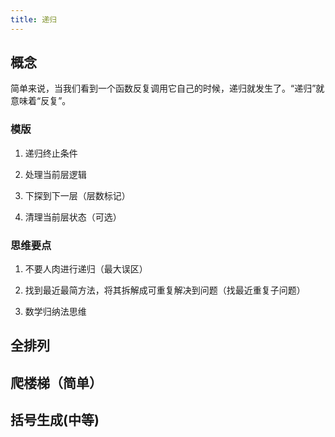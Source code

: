 ```yaml
---
title: 递归
---
```


## 概念

简单来说，当我们看到一个函数反复调用它自己的时候，递归就发生了。“递归”就意味着“反复”。

### 模版

1. 递归终止条件

2. 处理当前层逻辑

3. 下探到下一层（层数标记）

4. 清理当前层状态（可选）

### 思维要点

1. 不要人肉进行递归（最大误区）

2. 找到最近最简方法，将其拆解成可重复解决到问题（找最近重复子问题）

3. 数学归纳法思维

## 全排列




## 爬楼梯（简单）




## 括号生成(中等)

